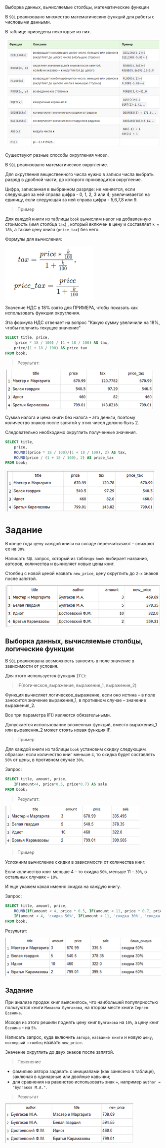 Выборка данных, вычисляемые столбцы, математические функции

В `SQL` реализовано множество  математических функций для работы с числовыми данными. 

В таблице приведены некоторые из них.

![alt text](img/table_math-sql.png)


Существуют разные способы округления чисел.

В `SQL` реализовано математическое округление. 

Для округления вещественного числа нужно в записи числа выбрать разряд в дробной части, до которого производится округление. 

Цифра, записанная в выбранном разряде: не меняется, если следующая за ней справа цифра - 0, 1, 2, 3 или 4; увеличивается на единицу, если следующая за ней справа цифра - 5,6,7,8 или 9.

> Пример 

Для каждой книги из таблицы `book` вычислим налог на добавленную стоимость (имя столбца `tax`) , который включен в цену и составляет `k = 18%`,  а также цену книги (`price_tax`) без него. 

Формулы для вычисления:

![alt text](img/formula_1.png)

Значение НДС в 18% взято для ПРИМЕРА, чтобы показать как использовать функции округления.

Эта формула НДС отвечает на вопрос "Какую сумму увеличили на 18%, чтобы получить текущее значение"

```sql
SELECT title, price, 
    (price * 18 / 100) / (1 + 18 / 100) AS tax, 
    price/(1 + 18 / 100) AS price_tax 
FROM book;

```

> Результат:

![alt text](img/nalog.png)

Сумма налога и цена книги без налога – это деньги, поэтому количество знаков после запятой у этих чисел должно быть 2. 

Следовательно необходимо округлить полученные значения.

```sql
SELECT title, 
    price, 
    ROUND((price * 18 / 100)/(1 + 18 / 100), 2) AS tax, 
    ROUND(price / (1 + 18 / 100), 2) AS price_tax 
FROM book;
```


![alt text](img/nalog_3.png)




# Задание

В конце года цену каждой книги на складе пересчитывают – снижают ее на `30%`. 

Написать `SQL` запрос, который из таблицы `book` выбирает названия, авторов, количества и вычисляет новые цены книг. 

Столбец с новой ценой назвать `new_price`, цену округлить до `2-х` знаков после запятой.

![alt text](img/nalog_30.png)


## Выборка данных, вычисляемые столбцы, логические функции

В `SQL` реализована возможность заносить в поле значение в зависимости от условия. 

Для этого используется функция `IF()`:

> IF(логическое_выражение, выражение_1, выражение_2)

Функция вычисляет логическое_выражение, если оно истина – в поле заносится значение выражения_1, в противном случае –  значение выражения_2. 

Все три параметра IF() являются обязательными.

Допускается использование вложенных функций, вместо выражения_1 или выражения_2 может стоять новая функция IF.

> Пример 

Для каждой книги из таблицы `book` установим скидку следующим образом: если количество книг меньше `4`, то скидка будет составлять `50%` от цены, в противном случае `30%`.

Запрос:
```sql
SELECT title, amount, price, 
    IF(amount<4, price*0.5, price*0.7) AS sale
FROM book;
```
> Результат:

![alt text](img/discount_30_and_70.png)


> Пример

Усложним вычисление скидки в зависимости от количества книг. 

Если количество книг меньше 4 – то скидка `50%`, меньше 11 – `30%`, в остальных случаях – `10%`. 

И еще укажем какая именно скидка на каждую книгу.

Запрос:

```sql
SELECT title, amount, price,
    ROUND(IF(amount < 4, price * 0.5, IF(amount < 11, price * 0.7, price * 0.9)), 2) AS sale,
    IF(amount < 4, 'скидка 50%', IF(amount < 11, 'скидка 30%', 'скидка 10%')) AS Ваша_скидка
FROM book;
```


Результат:

![alt text](img/discount_10_30_50.png)

## Задание

При анализе продаж книг выяснилось, что наибольшей популярностью пользуются книги `Михаила Булгакова`, на втором месте книги `Сергея Есенина`. 

Исходя из этого решили поднять цену книг `Булгакова` на `10%`, а цену книг `Есенина` - на `5%`. 

Написать запрос, куда включить `автора`, `название книги` и новую `цену`, `последний столбец` назвать `new_price`. 

Значение округлить до двух знаков после запятой.

> Пояснение

* фамилию автора задавать с инициалами (как занесено в таблице), заключая в одинарные или двойные кавычки;
* для сравнения на равенство использовать знак `=`, например `author = "Булгаков М.А."`.


> Результат

![alt text](img/task_13.png)